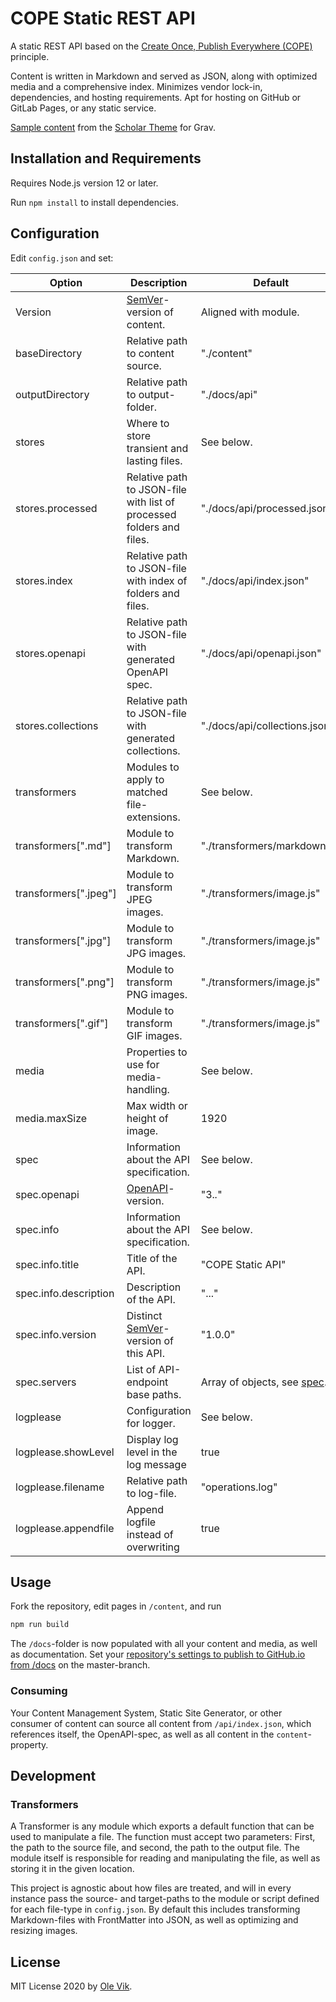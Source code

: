 # COPE Static REST API

A static REST API based on the [Create Once, Publish Everywhere (COPE)](https://web.archive.org/web/20170522060044/https://www.programmableweb.com/news/cope-create-once-publish-everywhere/2009/10/13) principle.

Content is written in Markdown and served as JSON, along with optimized media and a comprehensive index. Minimizes vendor lock-in, dependencies, and hosting requirements. Apt for hosting on GitHub or GitLab Pages, or any static service.

[Sample content](https://github.com/OleVik/grav-skeleton-scholar/tree/master/user/pages) from the [Scholar Theme](https://github.com/OleVik/grav-theme-scholar) for Grav.

## Installation and Requirements

Requires Node.js version 12 or later.

Run `npm install` to install dependencies.

## Configuration

Edit `config.json` and set:

| Option | Description | Default | Type |
|-|-|-|-|
| Version | [SemVer](https://semver.org)-version of content. | Aligned with module. | String |
| baseDirectory | Relative path to content source. | "./content" | String |
| outputDirectory | Relative path to output-folder. | "./docs/api" | String |
| stores | Where to store transient and lasting files. | See below. | Object |
| stores.processed | Relative path to JSON-file with list of processed folders and files. | "./docs/api/processed.json" | String |
| stores.index | Relative path to JSON-file with index of folders and files. | "./docs/api/index.json" | String |
| stores.openapi | Relative path to JSON-file with generated OpenAPI spec. | "./docs/api/openapi.json" | String |
| stores.collections | Relative path to JSON-file with generated collections. | "./docs/api/collections.json" | String |
| transformers | Modules to apply to matched file-extensions. | See below. | Object |
| transformers[".md"] | Module to transform Markdown. | "./transformers/markdown.js" | String |
| transformers[".jpeg"] | Module to transform JPEG images. | "./transformers/image.js" | String |
| transformers[".jpg"] | Module to transform JPG images. | "./transformers/image.js" | String |
| transformers[".png"] | Module to transform PNG images. | "./transformers/image.js" | String |
| transformers[".gif"] | Module to transform GIF images. | "./transformers/image.js" | String |
| media | Properties to use for media-handling. | See below. | Object |
| media.maxSize | Max width or height of image. | 1920 | Integer |
| spec | Information about the API specification. | See below. | Object |
| spec.openapi | [OpenAPI](https://swagger.io/specification/)-version. | "3.*.*" | String |
| spec.info | Information about the API specification. | See below. | Object |
| spec.info.title | Title of the API. | "COPE Static API" | String |
| spec.info.description | Description of the API. | "..." | String |
| spec.info.version | Distinct [SemVer](https://semver.org)-version of this API. | "1.0.0" | String |
| spec.servers | List of API-endpoint base paths. | Array of objects, see [spec](https://swagger.io/specification/#server-object). | Array |
| logplease | Configuration for logger. | See below. | Object |
| logplease.showLevel | Display log level in the log message | true | Boolean |
| logplease.filename | Relative path to log-file. | "operations.log" | String |
| logplease.appendfile | Append logfile instead of overwriting | true | Boolean |

## Usage

Fork the repository, edit pages in `/content`, and run

```bash
npm run build
```

The `/docs`-folder is now populated with all your content and media, as well as documentation. Set your [repository's settings to publish to GitHub.io from /docs](https://docs.github.com/en/github/working-with-github-pages/configuring-a-publishing-source-for-your-github-pages-site) on the master-branch.

### Consuming

Your Content Management System, Static Site Generator, or other consumer of content can source all content from `/api/index.json`, which references itself, the OpenAPI-spec, as well as all content in the `content`-property.

## Development

### Transformers

A Transformer is any module which exports a default function that can be used to manipulate a file. The function must accept two parameters: First, the path to the source file, and second, the path to the output file. The module itself is responsible for reading and manipulating the file, as well as storing it in the given location.

This project is agnostic about how files are treated, and will in every instance pass the source- and target-paths to the module or script defined for each file-type in `config.json`. By default this includes transforming Markdown-files with FrontMatter into JSON, as well as optimizing and resizing images.

## License

MIT License 2020 by [Ole Vik](https://github.com/olevik).
